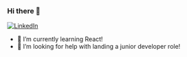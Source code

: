 ### Hi there 👋

[![LinkedIn](https://img.shields.io/badge/linkedin-0A66C2?style=for-the-badge&logo=LinkedIn)](https://www.linkedin.com/in/johnbdot/)

<!--
**johnbdot/johnbdot** is a ✨ _special_ ✨ repository because its `README.md` (this file) appears on your GitHub profile.

Here are some ideas to get you started:

- 🔭 I’m currently working on ...
- 🌱 I’m currently learning ...
- 👯 I’m looking to collaborate on ...
- 🤔 I’m looking for help with ...
- 💬 Ask me about ...
- 📫 How to reach me: ...
- 😄 Pronouns: ...
- ⚡ Fun fact: ...
-->

- 🌱 I’m currently learning React!
- 🤔 I’m looking for help with landing a junior developer role!
